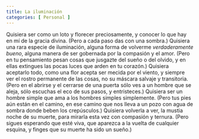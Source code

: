 ```yaml
---
title: La iluminación
categories: [ Personal ]
---
```



Quisiera ser como un loto y florecer preciosamente, y conocer lo que hay en mí
de la gracia divina. (Pero a cada paso das con una sombra.) Quisiera una rara
especie de iluminación, alguna forma de volverme *verdaderamente bueno*, alguna
manera de ser gobernada por la compasión y el amor. (Pero en tu pensamiento
pesan cosas que jusgazte del sueño o del olvido, y en ellas extingues las pocas
luces que arden en tu corazón.) Quisiera  aceptarlo todo, como una flor acepta
ser mecida por el viento, y siempre ver el rostro permanente de las cosas, no
su máscara salvaje y transitoria. (Pero en el abrirse y el cerrarse de una
puerta sólo ves a un hombre que se aleja, sólo escuchas el eco de sus pasos, y
entristeces.) Quisiera ser un hombre simple que ama a los hombres simples
simplemente. (Pero tus pies aún están en el camino, en ese camino que nos lleva
a un pozo con agua de sombra donde beben los crepúsculos.) Quisiera volverla a
ver, la mustia noche de su muerte, para mirarla esta vez con compasión y
ternura. (Pero sigues esperando que esté viva, que aparezca a la vuelta de
cualquier esquina, y finges que su muerte ha sido un sueño.)


